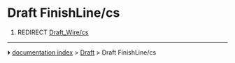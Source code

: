 # Draft FinishLine/cs
1.  REDIRECT [Draft_Wire/cs](Draft_Wire/cs.md)



---
⏵ [documentation index](../README.md) > [Draft](Draft_Workbench.md) > Draft FinishLine/cs
